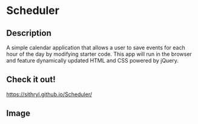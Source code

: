 # Scheduler

## Description
A simple calendar application that allows a user to save events for each hour of the day by modifying starter code. This app will run in the browser and feature dynamically updated HTML and CSS powered by jQuery.

## Check it out!
https://sithryl.github.io/Scheduler/

## Image
